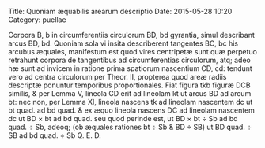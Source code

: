Title: Quoniam æquabilis arearum descriptio
Date: 2015-05-28 10:20
Category: puellae

Corpora B, b in circumferentiis circulorum BD, bd gyrantia, simul describant arcus BD, bd. Quoniam sola vi insita describerent tangentes BC, bc his arcubus æquales, manifestum est quod vires centripetæ sunt quæ perpetuo retrahunt corpora de tangentibus ad circumferentias circulorum, atq; adeo hæ sunt ad invicem in ratione prima spatiorum nascentium CD, cd: tendunt vero ad centra circulorum per Theor. II, propterea quod areæ radiis descriptæ ponuntur temporibus proportionales. Fiat figura tkb figuræ DCB similis, & per Lemma V, lineola CD erit ad lineolam kt ut arcus BD ad arcum bt: nec non, per Lemma XI, lineola nascens tk ad lineolam nascentem dc ut bt quad. ad bd quad. & ex æquo lineola nascens DC ad lineolam nascentem dc ut BD × bt ad bd quad. seu quod perinde est, ut BD × bt ÷ Sb ad bd quad. ÷ Sb, adeoq; (ob æquales rationes bt ÷ Sb & BD ÷ SB) ut BD quad. ÷ SB ad bd quad. ÷ Sb   Q. E. D.
